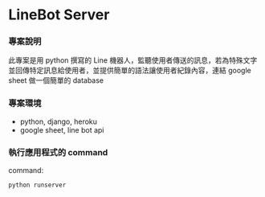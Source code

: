 # LineBot Server

### 專案說明

此專案是用 python 撰寫的 Line 機器人，監聽使用者傳送的訊息，若為特殊文字並回傳特定訊息給使用者，並提供簡單的語法讓使用者紀錄內容，連結 google sheet 做一個簡單的 database

### 專案環境

- python, django, heroku
- google sheet, line bot api

### 執行應用程式的 command

command:

```powershell
python runserver
```
